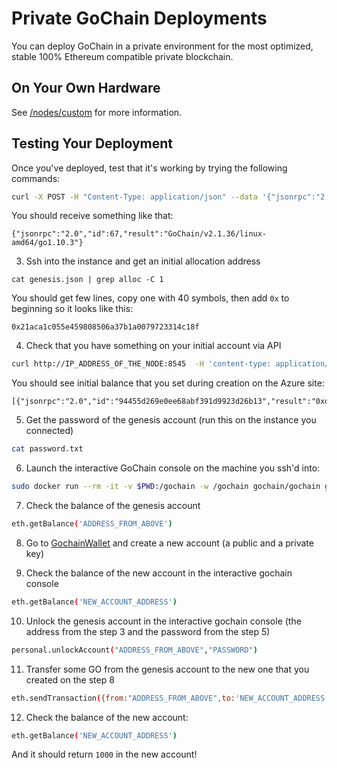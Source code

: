 # Private GoChain Deployments

You can deploy GoChain in a private environment for the most optimized, stable 100% Ethereum compatible private blockchain.

## On Your Own Hardware

See [/nodes/custom](/nodes/custom) for more information.

## Testing Your Deployment

Once you've deployed, test that it's working by trying the following commands:

```sh
curl -X POST -H "Content-Type: application/json" --data '{"jsonrpc":"2.0","method":"web3_clientVersion","params":[],"id":67}' http://IP_ADDRESS_OF_THE_NODE:8545
```

You should receive something like that:

```
{"jsonrpc":"2.0","id":67,"result":"GoChain/v2.1.36/linux-amd64/go1.10.3"}
```
  
3. Ssh into the instance and get an initial allocation address

```
cat genesis.json | grep alloc -C 1
```

You should get few lines, copy one with 40 symbols, then add `0x` to beginning so it looks like this:

```
0x21aca1c055e459808506a37b1a0079723314c18f
```

4. Check that you have something on your initial account via API

```sh
curl http://IP_ADDRESS_OF_THE_NODE:8545  -H 'content-type: application/json;' --data-binary '[{"id":"94455d269e0ee68abf391d9923d26b13","jsonrpc":"2.0","method":"eth_getBalance", "params":["ADDRESS_FROM_ABOVE","pending"]}]'
```

You should see initial balance that you set during creation on the Azure site:

```
[{"jsonrpc":"2.0","id":"94455d269e0ee68abf391d9923d26b13","result":"0xd46b9bd62f3ba7e0"}]
```

5. Get the password of the genesis account (run this on the instance you connected)

```sh
cat password.txt
```

6. Launch the interactive GoChain console on the machine you ssh'd into:

```sh
sudo docker run --rm -it -v $PWD:/gochain -w /gochain gochain/gochain gochain --datadir /gochain/node attach
```

7. Check the balance of the genesis account

```sh
eth.getBalance('ADDRESS_FROM_ABOVE')
```

8. Go to [GochainWallet](https://wallet.gochain.io/create-account) and create a new account (a public and a private key)

9. Check the balance of the new account in the interactive gochain console 

```sh
eth.getBalance('NEW_ACCOUNT_ADDRESS')
```

10. Unlock the genesis account in the interactive gochain console (the address from the step 3 and the password from the step 5) 

```sh
personal.unlockAccount("ADDRESS_FROM_ABOVE","PASSWORD")
```

11. Transfer some GO from the genesis account to the new one that you created on the step 8
 
```sh
eth.sendTransaction({from:"ADDRESS_FROM_ABOVE",to:'NEW_ACCOUNT_ADDRESS',value:1000})
```
 
12. Check the balance of the new account:

```sh
eth.getBalance('NEW_ACCOUNT_ADDRESS')
```

And it should return `1000` in the new account!

